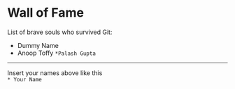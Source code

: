 # Wall of Fame

List of brave souls who survived Git:
* Dummy Name
* Anoop Toffy
`*Palash Gupta`
---
Insert your names above like this\
`* Your Name`
